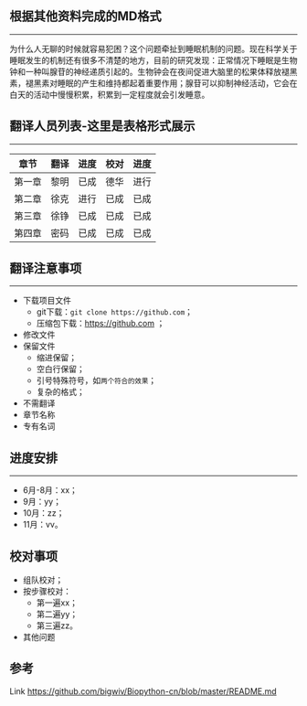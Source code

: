 ## 根据其他资料完成的MD格式
---------------------------
为什么人无聊的时候就容易犯困？这个问题牵扯到睡眠机制的问题。现在科学关于睡眠发生的机制还有很多不清楚的地方，目前的研究发现：正常情况下睡眠是生物钟和一种叫腺苷的神经递质引起的。生物钟会在夜间促进大脑里的松果体释放褪黑素，褪黑素对睡眠的产生和维持都起着重要作用；腺苷可以抑制神经活动，它会在白天的活动中慢慢积累，积累到一定程度就会引发睡意。
 
## 翻译人员列表-这里是表格形式展示
-----------------------------------

| 章节   | 翻译 | 进度 | 校对 | 进度 |
| ----   | ---- | ---- | ---- | ---- |
| 第一章 | 黎明 | 已成 | 德华 | 进行 |
| 第二章 | 徐克 | 进行 | 已成 | 已成 |
| 第三章 | 徐铮 | 已成 | 已成 | 已成 |
| 第四章 | 密码 | 已成 | 已成 | 已成 |

## 翻译注意事项
------------------
- 下载项目文件
    - git下载：`git clone https://github.com`；
	- 压缩包下载：https://github.com ；
- 修改文件
- 保留文件
    - 缩进保留；
	- 空白行保留；
	- 引号特殊符号，如``两个符合的效果``；
	- 复杂的格式；
- 不需翻译
- 章节名称
- 专有名词

## 进度安排
-----------
- 6月-8月：xx；
- 9月：yy；
- 10月：zz；
- 11月：vv。

## 校对事项
- 组队校对；
- 按步骤校对：
    - 第一遍xx；
	- 第二遍yy；
	- 第三遍zz。
- 其他问题

参考
----
Link https://github.com/bigwiv/Biopython-cn/blob/master/README.md